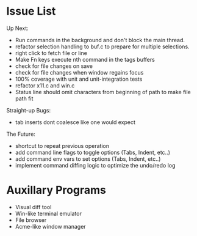 # Issue List

Up Next:

* Run commands in the background and don't block the main thread.
* refactor selection handling to buf.c to prepare for multiple selections.
* right click to fetch file or line
* Make Fn keys execute nth command in the tags buffers
* check for file changes on save
* check for file changes when window regains focus
* 100% coverage with unit and unit-integration tests
* refactor x11.c and win.c
* Status line should omit characters from beginning of path to make file path fit

Straight-up Bugs:

* tab inserts dont coalesce like one would expect

The Future:

* shortcut to repeat previous operation
* add command line flags to toggle options (Tabs, Indent, etc..)
* add command env vars to set options (Tabs, Indent, etc..)
* implement command diffing logic to optimize the undo/redo log

# Auxillary Programs

* Visual diff tool
* Win-like terminal emulator
* File browser
* Acme-like window manager
